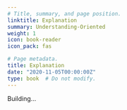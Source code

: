 ```yaml
---
# Title, summary, and page position.
linktitle: Explanation
summary: Understanding-Oriented
weight: 1
icon: book-reader
icon_pack: fas

# Page metadata.
title: Explanation
date: "2020-11-05T00:00:00Z"
type: book  # Do not modify.
---
```


Building...
